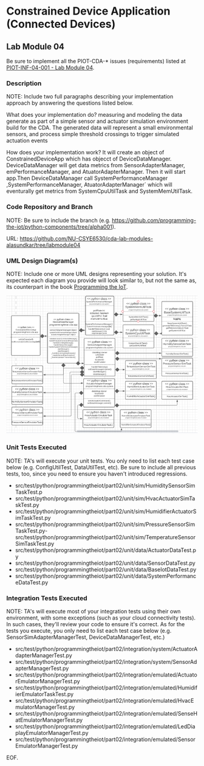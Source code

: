# Constrained Device Application (Connected Devices)

## Lab Module 04

Be sure to implement all the PIOT-CDA-* issues (requirements) listed at [PIOT-INF-04-001 - Lab Module 04](https://github.com/orgs/programming-the-iot/projects/1#column-10488379).

### Description

NOTE: Include two full paragraphs describing your implementation approach by answering the questions listed below.

What does your implementation do? 
measuring and modeling the data generate as part of a simple sensor and actuator simulation environment build for the CDA. The generated data will represent a small environmental sensors, and process simple threshold crossings to trigger simulated actuation events

How does your implementation work?
 It will create an object of ConstrainedDeviceApp which has objecct of DeviceDataManager. DeviceDataManager will get data metrics from SensorAdapterManager, emPerformanceManager, and AtuatorAdapterManager. 
Then it will start app.Then DeviceDataManager call SystemPerformanceManager ,SystemPerformanceManager, AtuatorAdapterManager`  which will eventurally get metrics from SystemCpuUtilTask and SystemMemUtilTask.

### Code Repository and Branch

NOTE: Be sure to include the branch (e.g. https://github.com/programming-the-iot/python-components/tree/alpha001).

URL: https://github.com/NU-CSYE6530/cda-lab-modules-alasundkar/tree/labmodule04

### UML Design Diagram(s)

NOTE: Include one or more UML designs representing your solution. It's expected each
diagram you provide will look similar to, but not the same as, its counterpart in the
book [Programming the IoT](https://learning.oreilly.com/library/view/programming-the-internet/9781492081401/).

![Image of CDA-LAB04](cda.png)
### Unit Tests Executed

NOTE: TA's will execute your unit tests. You only need to list each test case below
(e.g. ConfigUtilTest, DataUtilTest, etc). Be sure to include all previous tests, too,
since you need to ensure you haven't introduced regressions.

- src/test/python/programmingtheiot/part02/unit/sim/HumiditySensorSimTaskTest.p 
- src/test/python/programmingtheiot/part02/unit/sim/HvacActuatorSimTaskTest.py
- src/test/python/programmingtheiot/part02/unit/sim/HumidifierActuatorSimTaskTest.py
- src/test/python/programmingtheiot/part02/unit/sim/PressureSensorSimTaskTest.py- src/test/python/programmingtheiot/part02/unit/sim/TemperatureSensorSimTaskTest.py
- src/test/python/programmingtheiot/part02/unit/data/ActuatorDataTest.py
- src/test/python/programmingtheiot/part02/unit/data/SensorDataTest.py
- src/test/python/programmingtheiot/part02/unit/data/BaseIotDataTest.py
- src/test/python/programmingtheiot/part02/unit/data/SystemPerformanceDataTest.py

### Integration Tests Executed

NOTE: TA's will execute most of your integration tests using their own environment, with
some exceptions (such as your cloud connectivity tests). In such cases, they'll review
your code to ensure it's correct. As for the tests you execute, you only need to list each
test case below (e.g. SensorSimAdapterManagerTest, DeviceDataManagerTest, etc.)


- src/test/python/programmingtheiot/part02/integration/system/ActuatorAdapterManagerTest.py
- src/test/python/programmingtheiot/part02/integration/system/SensorAdapterManagerTest.py 
- src/test/python/programmingtheiot/part02/integration/emulated/ActuatorEmulatorManagerTest.py
- src/test/python/programmingtheiot/part02/integration/emulated/HumidifierEmulatorTaskTest.py
- src/test/python/programmingtheiot/part02/integration/emulated/HvacEmulatorManagerTest.py
- src/test/python/programmingtheiot/part02/integration/emulated/SenseHatEmulatorManagerTest.py
- src/test/python/programmingtheiot/part02/integration/emulated/LedDiaplayEmulatorManagerTest.py
- src/test/python/programmingtheiot/part02/integration/emulated/SensorEmulatorManagerTest.py


EOF.

